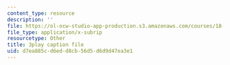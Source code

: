 ```yaml
---
content_type: resource
description: ''
file: https://ol-ocw-studio-app-production.s3.amazonaws.com/courses/18-086-mathematical-methods-for-engineers-ii-spring-2006/d7ea885cd6edd8cb56d5d6d9d47ea3e1_Y25UBGeu_2g.srt
file_type: application/x-subrip
resourcetype: Other
title: 3play caption file
uid: d7ea885c-d6ed-d8cb-56d5-d6d9d47ea3e1
---
```

